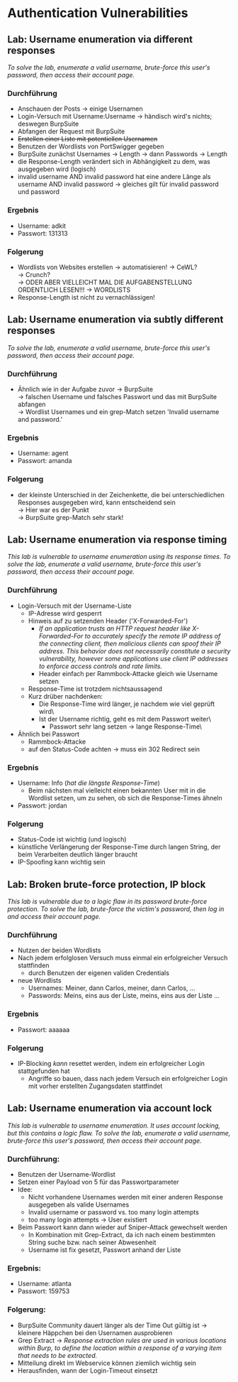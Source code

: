 # Authentication Vulnerabilities

## Lab: Username enumeration via different responses

_To solve the lab, enumerate a valid username, brute-force this user's password, then access their account page._

### Durchführung

- Anschauen der Posts
    -> einige Usernamen
- Login-Versuch mit Username:Username
    -> händisch wird's nichts; deswegen BurpSuite
- Abfangen der Request mit BurpSuite
- ~~Erstellen einer Liste mit potentiellen Usernamen~~
- Benutzen der Wordlists von PortSwigger gegeben
- BurpSuite zunächst Usernames -> Length
    -> dann Passwords -> Length
- die Response-Length verändert sich in Abhängigkeit zu dem, was ausgegeben wird (logisch)
- invalid username AND invalid password hat eine andere Länge als username AND invalid password
    -> gleiches gilt für invalid password und password

### Ergebnis

- Username: adkit
- Passwort: 131313


### Folgerung

- Wordlists von Websites erstellen -> automatisieren!
    -> CeWL?\
    -> Crunch?\
    -> ODER ABER VIELLEICHT MAL DIE AUFGABENSTELLUNG ORDENTLICH LESEN!!! -> WORDLISTS
- Response-Length ist nicht zu vernachlässigen!

## Lab: Username enumeration via subtly different responses

_To solve the lab, enumerate a valid username, brute-force this user's password, then access their account page._

### Durchführung

- Ähnlich wie in der Aufgabe zuvor
    -> BurpSuite\
    -> falschen Username und falsches Passwort und das mit BurpSuite abfangen\
    -> Wordlist Usernames und ein grep-Match setzen 'Invalid username and password.'
    

### Ergebnis

- Username: agent
- Passwort: amanda
 
### Folgerung

- der kleinste Unterschied in der Zeichenkette, die bei unterschiedlichen Responses ausgegeben wird, kann entscheidend sein\
    -> Hier war es der Punkt\
    -> BurpSuite grep-Match sehr stark!

## Lab: Username enumeration via response timing

_This lab is vulnerable to username enumeration using its response times. To solve the lab, enumerate a valid username, brute-force this user's password, then access their account page._

### Durchführung

- Login-Versuch mit der Username-Liste
    - IP-Adresse wird gesperrt
    - Hinweis auf zu setzenden Header ('X-Forwarded-For')
        - _If an application trusts an HTTP request header like X-Forwarded-For to accurately specify the remote IP address of the connecting client, then malicious clients can spoof their IP address. This behavior does not necessarily constitute a security vulnerability, however some applications use client IP addresses to enforce access controls and rate limits._
        - Header einfach per Rammbock-Attacke gleich wie Username setzen
    - Response-Time ist trotzdem nichtsaussagend
    - Kurz drüber nachdenken:
        - Die Response-Time wird länger, je nachdem wie viel geprüft wird\
        - Ist der Username richtig, geht es mit dem Passwort weiter\
            - Passwort sehr lang setzen -> lange Response-Time\
- Ähnlich bei Passwort
    - Rammbock-Attacke
    - auf den Status-Code achten -> muss ein 302 Redirect sein

### Ergebnis

- Username: Info (_hat die längste Response-Time_)
    - Beim nächsten mal vielleicht einen bekannten User mit in die Wordlist setzen, um zu sehen, ob sich die Response-Times ähneln
- Passwort: jordan

### Folgerung

- Status-Code ist wichtig (und logisch)
- künstliche Verlängerung der Response-Time durch langen String, der beim Verarbeiten deutlich länger braucht
- IP-Spoofing kann wichtig sein

## Lab: Broken brute-force protection, IP block

_This lab is vulnerable due to a logic flaw in its password brute-force protection. To solve the lab, brute-force the victim's password, then log in and access their account page._

### Durchführung

- Nutzen der beiden Wordlists
- Nach jedem erfolglosen Versuch muss einmal ein erfolgreicher Versuch stattfinden
    - durch Benutzen der eigenen validen Credentials
- neue Wordlists
    - Usernames: Meiner, dann Carlos, meiner, dann Carlos, ...
    - Passwords: Meins, eins aus der Liste, meins, eins aus der Liste ...

### Ergebnis

- Passwort: aaaaaa

### Folgerung

- IP-Blocking _kann_ resettet werden, indem ein erfolgreicher Login stattgefunden hat
    - Angriffe so bauen, dass nach jedem Versuch ein erfolgreicher Login mit vorher erstellten Zugangsdaten stattfindet

## Lab: Username enumeration via account lock

_This lab is vulnerable to username enumeration. It uses account locking, but this contains a logic flaw. To solve the lab, enumerate a valid username, brute-force this user's password, then access their account page._

### Durchführung:

- Benutzen der Username-Wordlist
- Setzen einer Payload von 5 für das Passwortparameter
- Idee:
    - Nicht vorhandene Usernames werden mit einer anderen Response ausgegeben als valide Usernames
    - Invalid username or password vs. too many login attempts
    - too many login attempts -> User existiert
- Beim Passwort kann dann wieder auf Sniper-Attack gewechselt werden
    - In Kombination mit Grep-Extract, da ich nach einem bestimmten String suche bzw. nach seiner Abwesenheit
    - Username ist fix gesetzt, Passwort anhand der Liste

### Ergebnis:

- Username: atlanta
- Passwort: 159753

### Folgerung:

- BurpSuite Community dauert länger als der Time Out gültig ist -> kleinere Häppchen bei den Usernamen ausprobieren
- Grep Extract -> _Response extraction rules are used in various locations within Burp, to define the location within a response of a varying item that needs to be extracted._
- Mitteilung direkt im Webservice können ziemlich wichtig sein
- Herausfinden, wann der Login-Timeout einsetzt
